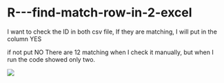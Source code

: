 # R---find-match-row-in-2-excel


I want to check the ID in both csv file, If they are matching, I will put in the column YES

if not put NO
There are 12 matching when I check it manually, but when I run the code showed only two.

![](images/image.png)
